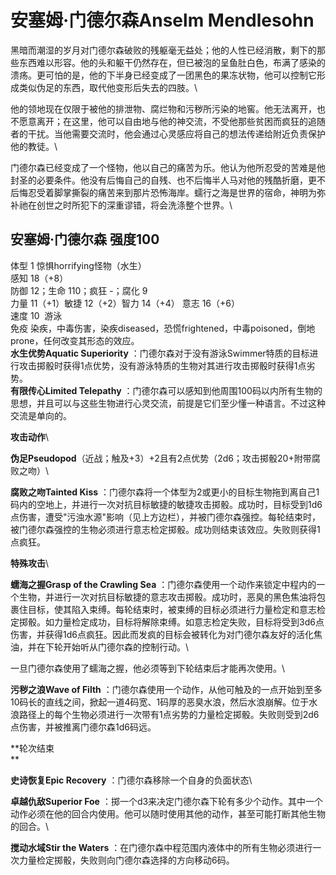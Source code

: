# 安塞姆·门德尔森Anselm Mendlesohn 

黑暗而潮湿的岁月对门德尔森破败的残躯毫无益处；他的人性已经消散，剩下的那些东西难以形容。他的头和躯干仍然存在，但已被泡的呈鱼肚白色，布满了感染的溃疡。更可怕的是，他的下半身已经变成了一团黑色的果冻状物，他可以控制它形成类似伪足的东西，取代他变形后失去的四肢。\

他的领地现在仅限于被他的排泄物、腐烂物和污秽所污染的地窖。他无法离开，也不愿意离开；在这里，他可以自由地与他的神交流，不受他那些贫困而疯狂的追随者的干扰。当他需要交流时，他会通过心灵感应将自己的想法传递给附近负责保护他的教徒。\

门德尔森已经变成了一个怪物，他以自己的痛苦为乐。他认为他所忍受的苦难是他封圣的必要条件。他没有后悔自己的自残、也不后悔半人马对他的残酷折磨，更不后悔忍受着脚掌撕裂的痛苦来到那片恐怖海岸。蠕行之海是世界的宿命，神明为弥补祂在创世之时所犯下的深重谬错，将会洗涤整个世界。\

## 安塞姆·门德尔森 强度100 

体型 1 惊惧horrifying怪物（水生）\
感知 18（+8）\
防御 12；生命 110；疯狂 -；腐化 9\
力量 11（+1）敏捷 12（+2）智力 14（+4） 意志 16（+6）\
速度 10  游泳\
免疫
染疾，中毒伤害，染疾diseased，恐慌frightened，中毒poisoned，倒地prone，任何改变其形态的效应。\
**水生优势Aquatic Superiority**
：门德尔森对于没有游泳Swimmer特质的目标进行攻击掷骰时获得1点优势，没有游泳特质的生物对其进行攻击掷骰时获得1点劣势。\
**有限传心Limited Telepathy**
：门德尔森可以感知到他周围100码以内所有生物的思想，并且可以与这些生物进行心灵交流，前提是它们至少懂一种语言。不过这种交流是单向的。

**攻击动作**\

**伪足Pseudopod**（近战；触及+3）+2且有2点优势（2d6；攻击掷骰20+附带腐败之吻）\

**腐败之吻Tainted Kiss**
：门德尔森将一个体型为2或更小的目标生物拖到离自己1码内的空地上，并进行一次对抗目标敏捷的敏捷攻击掷骰。成功时，目标受到1d6点伤害，遭受"污浊水源"影响（见上方边栏），并被门德尔森强控。每轮结束时，被门德尔森强控的生物必须进行意志检定掷骰。成功则结束该效应。失败则获得1点疯狂。

**特殊攻击**\

**蠕海之握Grasp of the Crawling Sea**
：门德尔森使用一个动作来锁定中程内的一个生物，并进行一次对抗目标敏捷的意志攻击掷骰。成功时，恶臭的黑色焦油将包裹住目标，使其陷入束缚。每轮结束时，被束缚的目标必须进行力量检定和意志检定掷骰。如力量检定成功，目标将解除束缚。如意志检定失败，目标将受到3d6点伤害，并获得1d6点疯狂。因此而发疯的目标会被转化为对门德尔森友好的活化焦油，并在下轮开始听从门德尔森的控制行动。\

一旦门德尔森使用了蠕海之握，他必须等到下轮结束后才能再次使用。\

**污秽之浪Wave of Filth**
：门德尔森使用一个动作，从他可触及的一点开始到至多10码长的直线之间，掀起一道4码宽、1码厚的恶臭水浪，然后水浪崩解。位于水浪路径上的每个生物必须进行一次带有1点劣势的力量检定掷骰。失败则受到2d6点伤害，并被推离门德尔森1d6码远。

**轮次结束\
**

**史诗恢复Epic Recovery** ：门德尔森移除一个自身的负面状态\

**卓越仇敌Superior Foe**
：掷一个d3来决定门德尔森下轮有多少个动作。其中一个动作必须在他的回合内使用。他可以随时使用其他的动作，甚至可能打断其他生物的回合。\

**搅动水域Stir the Waters**
：在门德尔森中程范围内液体中的所有生物必须进行一次力量检定掷骰，失败则向门德尔森选择的方向移动6码。
